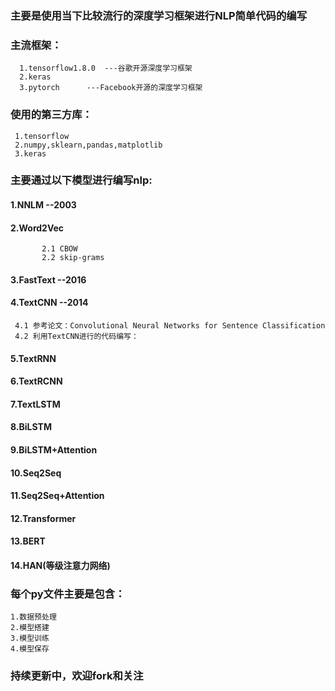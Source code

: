 ### 主要是使用当下比较流行的深度学习框架进行NLP简单代码的编写

### 主流框架：

      1.tensorflow1.8.0  ---谷歌开源深度学习框架
      2.keras
      3.pytorch      ---Facebook开源的深度学习框架

### 使用的第三方库：

     1.tensorflow
     2.numpy,sklearn,pandas,matplotlib
     3.keras

### 主要通过以下模型进行编写nlp:

   #### 1.NNLM  --2003

   #### 2.Word2Vec 
           2.1 CBOW
           2.2 skip-grams

   #### 3.FastText  --2016

   #### 4.TextCNN   --2014 
     4.1 参考论文：Convolutional Neural Networks for Sentence Classification
     4.2 利用TextCNN进行的代码编写：
   #### 5.TextRNN

   #### 6.TextRCNN

   #### 7.TextLSTM

   #### 8.BiLSTM

   #### 9.BiLSTM+Attention

   #### 10.Seq2Seq

   #### 11.Seq2Seq+Attention

   #### 12.Transformer

   #### 13.BERT 

   #### 14.HAN(等级注意力网络)
     

### 每个py文件主要是包含：

    1.数据预处理
    2.模型搭建
    3.模型训练
    4.模型保存

### 持续更新中，欢迎fork和关注



